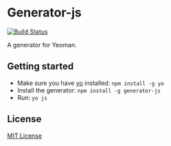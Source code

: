 # Generator-js
[![Build Status](https://secure.travis-ci.org/kevchapman/generator-js.png?branch=master)](https://travis-ci.org/kevchapman/generator-js)

A generator for Yeoman.

## Getting started
- Make sure you have [yo](https://github.com/yeoman/yo) installed:
    `npm install -g yo`
- Install the generator: `npm install -g generator-js`
- Run: `yo js`

## License
[MIT License](http://en.wikipedia.org/wiki/MIT_License)
